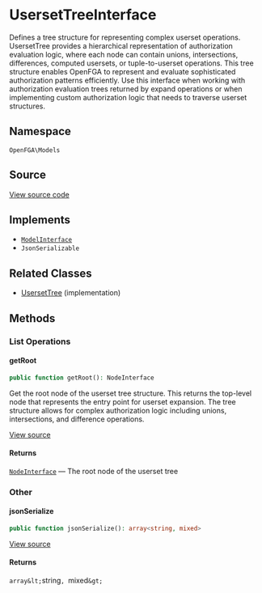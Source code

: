 # UsersetTreeInterface

Defines a tree structure for representing complex userset operations. UsersetTree provides a hierarchical representation of authorization evaluation logic, where each node can contain unions, intersections, differences, computed usersets, or tuple-to-userset operations. This tree structure enables OpenFGA to represent and evaluate sophisticated authorization patterns efficiently. Use this interface when working with authorization evaluation trees returned by expand operations or when implementing custom authorization logic that needs to traverse userset structures.

## Namespace

`OpenFGA\Models`

## Source

[View source code](https://github.com/evansims/openfga-php/blob/main/src/Models/UsersetTreeInterface.php)

## Implements

* [`ModelInterface`](ModelInterface.md)
* `JsonSerializable`

## Related Classes

* [UsersetTree](Models/UsersetTree.md) (implementation)

## Methods

### List Operations

#### getRoot

```php
public function getRoot(): NodeInterface

```

Get the root node of the userset tree structure. This returns the top-level node that represents the entry point for userset expansion. The tree structure allows for complex authorization logic including unions, intersections, and difference operations.

[View source](https://github.com/evansims/openfga-php/blob/main/src/Models/UsersetTreeInterface.php#L33)

#### Returns

[`NodeInterface`](NodeInterface.md) — The root node of the userset tree

### Other

#### jsonSerialize

```php
public function jsonSerialize(): array<string, mixed>

```

[View source](https://github.com/evansims/openfga-php/blob/main/src/Models/UsersetTreeInterface.php#L39)

#### Returns

`array&lt;`string`, `mixed`&gt;`
